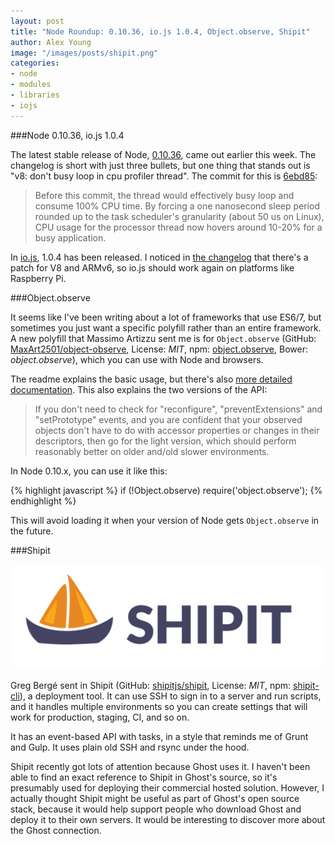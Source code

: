 ```yaml
---
layout: post
title: "Node Roundup: 0.10.36, io.js 1.0.4, Object.observe, Shipit"
author: Alex Young
image: "/images/posts/shipit.png"
categories:
- node
- modules
- libraries
- iojs
---
```


###Node 0.10.36, io.js 1.0.4

The latest stable release of Node, [0.10.36](http://blog.nodejs.org/2015/01/26/node-v0-10-36-stable/), came out earlier this week.  The changelog is short with just three bullets, but one thing that stands out is "v8: don't busy loop in cpu profiler thread".  The commit for this is [6ebd85](https://github.com/joyent/node/commit/6ebd85e10535dfaa9181842fe73834e51d4d3e6c):

> Before this commit, the thread would effectively busy loop and consume
> 100% CPU time.  By forcing a one nanosecond sleep period rounded up to
> the task scheduler's granularity (about 50 us on Linux), CPU usage for
> the processor thread now hovers around 10-20% for a busy application.

In [io.js](https://iojs.org/), 1.0.4 has been released.  I noticed in [the changelog](https://github.com/iojs/io.js/blob/v1.x/CHANGELOG.md) that there's a patch for V8 and ARMv6, so io.js should work again on platforms like Raspberry Pi.

###Object.observe

It seems like I've been writing about a lot of frameworks that use ES6/7, but sometimes you just want a specific polyfill rather than an entire framework.  A new polyfill that Massimo Artizzu sent me is for `Object.observe` (GitHub: [MaxArt2501/object-observe](https://github.com/MaxArt2501/object-observe), License: _MIT_, npm: [object.observe](https://www.npmjs.com/package/object.observe), Bower: _object.observe_), which you can use with Node and browsers.

The readme explains the basic usage, but there's also [more detailed documentation](https://github.com/MaxArt2501/object-observe/blob/master/doc/index.md).  This also explains the two versions of the API:

> If you don't need to check for "reconfigure", "preventExtensions" and "setPrototype" events, and you are confident that your observed objects don't have to do with accessor properties or changes in their descriptors, then go for the light version, which should perform reasonably better on older and/old slower environments.

In Node 0.10.x, you can use it like this:

{% highlight javascript %}
if (!Object.observe) require('object.observe');
{% endhighlight %}

This will avoid loading it when your version of Node gets `Object.observe` in the future.

###Shipit

![Shipit](/images/posts/shipit.png)

Greg Bergé sent in Shipit (GitHub: [shipitjs/shipit](https://github.com/shipitjs/shipit), License: _MIT_, npm: [shipit-cli](https://www.npmjs.com/package/shipit-cli)), a deployment tool.  It can use SSH to sign in to a server and run scripts, and it handles multiple environments so you can create settings that will work for production, staging, CI, and so on.

It has an event-based API with tasks, in a style that reminds me of Grunt and Gulp. It uses plain old SSH and rsync under the hood.

Shipit recently got lots of attention because Ghost uses it.  I haven't been able to find an exact reference to Shipit in Ghost's source, so it's presumably used for deploying their commercial hosted solution.  However, I actually thought Shipit might be useful as part of Ghost's open source stack, because it would help support people who download Ghost and deploy it to their own servers.  It would be interesting to discover more about the Ghost connection.
